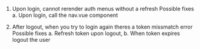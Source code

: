 1. Upon login, cannot rerender auth menus without a refresh
    Possible fixes
    a.  Upon login, call the nav.vue component

2. After logout, when you try to login again theres a token missmatch error
    Possible fixes
    a.  Refresh token upon logout, 
    b.  When token expires logout the user

    